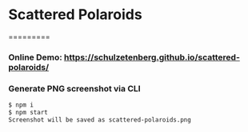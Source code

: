 # Scattered Polaroids
=========

### Online Demo: https://schulzetenberg.github.io/scattered-polaroids/

### Generate PNG screenshot via CLI
```sh
$ npm i
$ npm start
Screenshot will be saved as scattered-polaroids.png
```
